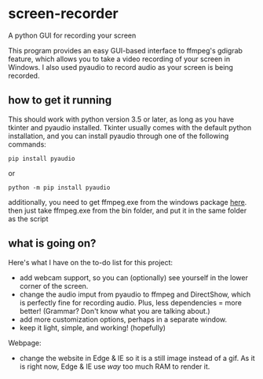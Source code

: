 # screen-recorder
A python GUI for recording your screen

This program provides an easy GUI-based interface to ffmpeg's gdigrab feature, which allows you to take a video recording of your screen in Windows. I also used pyaudio to record audio as your screen is being recorded.

## how to get it running
This should work with python version 3.5 or later, as long as you have tkinter and pyaudio installed. Tkinter usually comes with the default python installation, and you can install pyaudio through one of the following commands:
```
pip install pyaudio
```
or
```
python -m pip install pyaudio
```
additionally, you need to get ffmpeg.exe from the windows package [here](https://ffmpeg.zeranoe.com/builds/). then just take ffmpeg.exe from the bin folder, and put it in the same folder as the script

## what is going on?

Here's what I have on the to-do list for this project:

* add webcam support, so you can (optionally) see yourself in the lower corner of the screen.
* change the audio imput from pyaudio to ffmpeg and DirectShow, which is perfectly fine for recording audio. Plus, less dependencies = more better! (Grammar? Don't know what you are talking about.)
* add more customization options, perhaps in a separate window.
* keep it light, simple, and working! (hopefully)

Webpage:
* change the website in Edge & IE so it is a still image instead of a gif. As it is right now, Edge & IE use _way_ too much RAM to render it.
